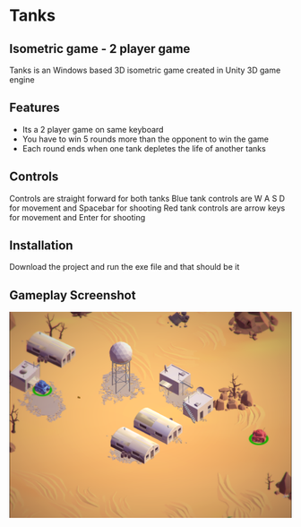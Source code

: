 # Tanks
## Isometric game - 2 player game

Tanks is an Windows based 3D isometric game created in Unity 3D game engine

## Features

- Its a 2 player game on same keyboard
- You have to win 5 rounds more than the opponent to win the game 
- Each round ends when one tank depletes the life of another tanks


## Controls 

Controls are straight forward for both tanks 
Blue tank controls are W A S D for movement and Spacebar for shooting 
Red tank controls are arrow keys for movement and Enter for shooting

## Installation

Download the project and run the exe file and that should be it 

## Gameplay Screenshot

![alt text](./docs/Tanks_screenshot.png)
